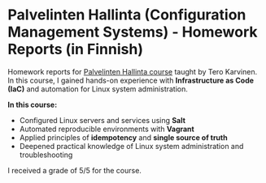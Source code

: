 # Palvelinten Hallinta (Configuration Management Systems) - Homework Reports (in Finnish)

Homework reports for [Palvelinten Hallinta course](https://terokarvinen.com/palvelinten-hallinta/) taught by Tero Karvinen.
In this course, I gained hands-on experience with **Infrastructure as Code (IaC)** and automation for Linux system administration.

**In this course:**
- Configured Linux servers and services using **Salt**
- Automated reproducible environments with **Vagrant**
- Applied principles of **idempotency** and **single source of truth**
- Deepened practical knowledge of Linux system administration and troubleshooting

I received a grade of 5/5 for the course.
